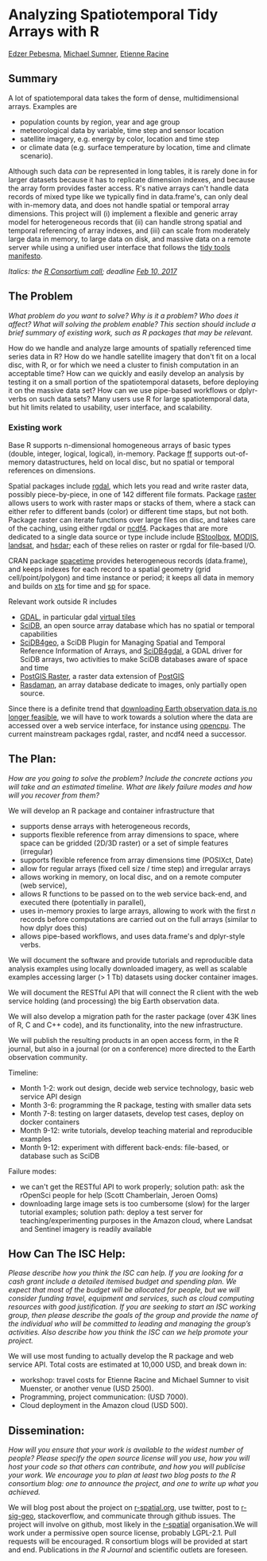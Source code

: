 # Analyzing Spatiotemporal Tidy Arrays with R

[Edzer Pebesma](https://github.com/edzer/), [Michael
Sumner](https://github.com/mdsumer/), [Etienne
Racine](https://github.com/etiennebr)

## Summary

A lot of spatiotemporal data takes the form of dense,
multidimensional arrays. Examples are

* population counts by region, year and age group 
* meteorological data by variable, time step and sensor location 
* satellite imagery, e.g. energy by color, location and time step
* or climate data (e.g. surface temperature by location, time and climate scenario). 

Although such data _can_ be represented in long tables, it is
rarely done in for larger datasets because it has to replicate
dimension indexes, and because the array form provides faster
access. R's native arrays can't handle data records of mixed
type like we typically find in data.frame's, can only deal
with in-memory data, and does not handle spatial or temporal
array dimensions. This project will (i) implement a flexible
and generic array model for heterogeneous records that (ii) can
handle strong spatial and temporal referencing of array indexes,
and (iii) can scale from moderately large data in memory,
to large data on disk, and massive data on a remote server while
using a unified user interface that follows the [tidy tools
manifesto](https://cran.r-project.org/web/packages/tidyverse/vignettes/manifesto.html).

_Italics: the [R Consortium call](https://www.r-consortium.org/projects/call-for-proposals); deadline [Feb 10, 2017](https://www.r-consortium.org/blog/2016/12/06/call-for-proposals)_

## The Problem

_What problem do you want to solve? Why is it a problem? Who does it affect? What will solving the problem enable? This section should include a brief summary of existing work, such as R packages that may be relevant._

How do we handle and analyze large amounts of spatially referenced
time series data in R? How do we handle satellite imagery that
don't fit on a local disc, with R, or for which we need a cluster
to finish computation in an acceptable time? How can we quickly
and easily develop an analysis by testing it on a small portion of
the spatiotemporal datasets, before deploying it on the massive
data set?  How can we use pipe-based workflows or dplyr-verbs on
such data sets? Many users use R for large spatiotemporal data,
but hit limits related to usability, user interface, and scalability.

### Existing work

Base R supports n-dimensional homogeneous arrays of basic
types (double, integer, logical, logical), in-memory. Package
[ff](https://CRAN.R-project.org/package=ff) supports out-of-memory
datastructures, held on local disc, but no spatial or temporal
references on dimensions.

Spatial packages include
[rgdal](https://CRAN.R-project.org/package=ff),
which lets you read and write raster data, possibly
piece-by-piece, in one of 142 different file formats. Package
[raster](https://CRAN.R-project.org/package=raster) allows users
to work with raster maps or stacks of them, where a stack can
either refer to different bands (color) or different time staps,
but not both. Package raster can iterate functions over large
files on disc, and takes care of the caching, using either rgdal or
[ncdf4](https://CRAN.R-project.org/package=ncdf4).  Packages that
are more dedicated to a single data source or type include include
[RStoolbox](https://CRAN.R-project.org/package=RStoolbox),
[MODIS](https://CRAN.R-project.org/package=MODIS),
[landsat](https://CRAN.R-project.org/package=landsat), and
[hsdar](https://CRAN.R-project.org/package=hsdar); each of these
relies on raster or rgdal for file-based I/O.

CRAN package
[spacetime](https://CRAN.R-project.org/package=spacetime) provides
heterogeneous records (data.frame), and keeps indexes for each
record to a spatial geometry (grid cell/point/polygon) and time
instance or period; it keeps all data in memory and builds on
[xts](https://CRAN.R-project.org/package=xts) for time and
[sp](https://CRAN.R-project.org/package=sp) for space.


Relevant work outside R includes
* [GDAL](http://www.gdal.org/), in particular gdal [virtual tiles](http://www.gdal.org/gdalbuildvrt.html)
* [SciDB](http://www.paradigm4.com/), an open source array database which has no spatial or temporal capabilities
* [SciDB4geo](https://github.com/appelmar/scidb4geo), a SciDB Plugin
for Managing Spatial and Temporal Reference Information of Arrays, and
[SciDB4gdal](https://github.com/appelmar/scidb4geo), a GDAL driver for SciDB arrays, two activities to make SciDB databases aware of space and time
* [PostGIS Raster](http://postgis.net/docs/RT_reference.html), a raster data extension of [PostGIS](http://www.postgis.net/)
* [Rasdaman](http://www.rasdaman.com/), an array database dedicate to images, only partially open source.

Since there is a definite trend that
[downloading Earth observation data is no longer
feasible](http://r-spatial.org/2016/11/29/openeo.html),
we will have to work towards a solution where the data are
accessed over a web service interface, for instance using
[opencpu](http://www.opencpu.org/). The current mainstream packages
rgdal, raster, and ncdf4 need a successor.

## The Plan: 

_How are you going to solve the problem? Include the concrete actions you will take and an estimated timeline. What are likely failure modes and how will you recover from them?_

We will develop an R package and container infrastructure that 
* supports dense arrays with heterogeneous records, 
* supports flexible reference from array dimensions to space, where space can be gridded (2D/3D raster) or a set of simple features (irregular)
* supports flexible reference from array dimensions time (POSIXct, Date)
* allow for regular arrays (fixed cell size / time step) and irregular arrays
* allows working in memory, on local disc, and on a remote computer (web service),
* allows R functions to be passed on to the web service back-end, and executed there (potentially in parallel),
* uses in-memory proxies to large arrays, allowing to work with the first _n_ records before computations are carried out on the full arrays (similar to how dplyr does this)
* allows pipe-based workflows, and uses data.frame's and dplyr-style verbs.

We will document the software and provide tutorials and reproducible
data analysis examples using locally downloaded imagery, as well as
scalable examples accessing larger (> 1 Tb) datasets using docker
container images.

We will document the RESTful API that will connect the R client with
the web service holding (and processing) the big Earth observation
data.

We will also develop a migration path for the raster package (over
43K lines of R, C and C++ code), and its functionality, into the
new infrastructure.

We will publish the resulting products in an open access form,
in the R journal, but also in a journal (or on a conference) more
directed to the Earth observation community.

Timeline:
* Month 1-2: work out design, decide web service technology, basic web service API design
* Month 3-6: programming the R package, testing with smaller data sets
* Month 7-8: testing on larger datasets, develop test cases, deploy on docker containers
* Month 9-12: write tutorials, develop teaching material and reproducible examples
* Month 9-12: experiment with different back-ends: file-based, or database such as SciDB

Failure modes:
* we can't get the RESTful API to work properly; solution path: ask the rOpenSci people for help (Scott Chamberlain,
Jeroen Ooms)
* downloading large image sets is too cumbersome (slow) for the larger tutorial examples; solution path: deploy a test server for teaching/experimenting purposes in the Amazon cloud, where Landsat and Sentinel imagery is readily available

## How Can The ISC Help: 

_Please describe how you think the ISC can help. If you are looking for a cash grant include a detailed itemised budget and spending plan. We expect that most of the budget will be allocated for people, but we will consider funding travel, equipment and services, such as cloud computing resources with good justification. If you are seeking to start an ISC working group, then please describe the goals of the group and provide the name of the individual who will be committed to leading and managing the group’s activities. Also describe how you think the ISC can we help promote your project._

We will use most funding to actually develop the R package and web service API. Total costs are estimated at 10,000 USD, and break down in:
* workshop: travel costs for Etienne Racine and Michael Sumner to visit Muenster, or another venue (USD 2500).
* Programming, project communication: (USD 7000).
* Cloud deployment in the Amazon cloud (USD 500).

## Dissemination: 

_How will you ensure that your work is available to the widest number of people? Please specify the open source license will you use, how you will host your code so that others can contribute, and how you will publicise your work. We encourage you to plan at least two blog posts to the R consortium blog: one to announce the project, and one to write up what you achieved._

We will blog post about the project on [r-spatial.org](http://r-spatial.org/), use twitter, post to [r-sig-geo](https://stat.ethz.ch/mailman/listinfo/r-sig-geo), stackoverflow, and communicate through github issues. The project will involve on github, most likely in the [r-spatial](https://github.com/r-spatial/) organisation.We will work under a permissive open source license, probably LGPL-2.1.  Pull requests will be encouraged. R consortium blogs will be provided at start and end. Publications in _the R Journal_ and scientific outlets are foreseen.

